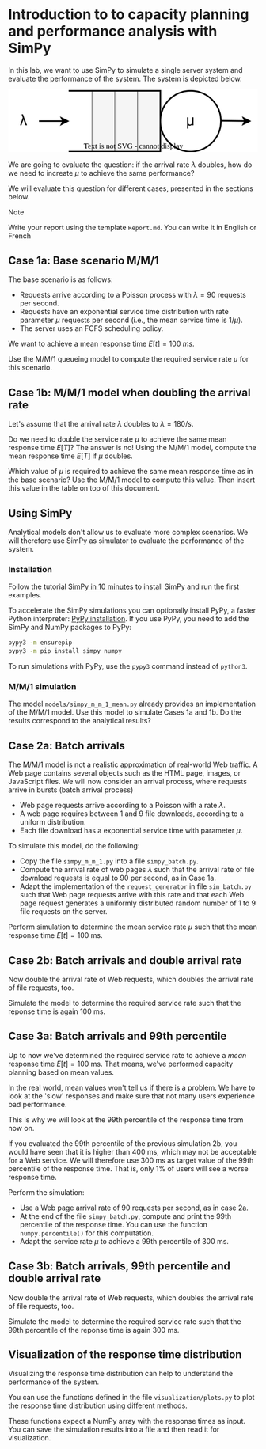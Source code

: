 Introduction to to capacity planning and performance analysis with SimPy
========================================================================

In this lab, we want to use SimPy to simulate a single server system and evaluate the performance of the system. The system is depicted below.

![Single server system](images/queue.svg)

We are going to evaluate the question: if the arrival rate $\lambda$ doubles, how do we need to increate $\mu$ to achieve the same performance?

We will evaluate this question for different cases, presented in the sections below.

> [!NOTE]
> Write your report using the template `Report.md`. You can write it in English or French


Case 1a: Base scenario M/M/1
----------------------------

The base scenario is as follows:

- Requests arrive according to a Poisson process with $\lambda = 90$ requests per second.
- Requests have an exponential service time distribution with rate parameter $\mu$ requests per second (i.e., the mean service time is $1/\mu$).
- The server uses an FCFS scheduling policy.

We want to achieve a mean response time $E[t] = 100\ ms$.

Use the M/M/1 queueing model to compute the required service rate $\mu$ for this scenario.



Case 1b: M/M/1 model when doubling the arrival rate
--------------------------------------------------

Let's assume that the arrival rate $\lambda$ doubles to $\lambda = 180/s$.

Do we need to double the service rate $\mu$ to achieve the same mean response time $E[T]$? The answer is no! Using the M/M/1 model, compute the mean response time $E[T]$ if $\mu$ doubles.

Which value of $\mu$ is required to achieve the same mean response time as in the base scenario? Use the M/M/1 model to compute this value. Then insert this value in the table on top of this document.



Using SimPy
-----------

Analytical models don't allow us to evaluate more complex scenarios. We will therefore use SimPy as simulator to evaluate the performance of the system.

### Installation

Follow the tutorial [SimPy in 10 minutes](https://simpy.readthedocs.io/en/latest/simpy_intro/index.html) to install SimPy and run the first examples.

To accelerate the SimPy simulations you can optionally install PyPy, a faster Python interpreter: [PyPy installation](https://doc.pypy.org/en/latest/install.html). If you use PyPy, you need to add the SimPy and NumPy packages to PyPy:

```bash
pypy3 -m ensurepip
pypy3 -m pip install simpy numpy
```

To run simulations with PyPy, use the `pypy3` command instead of `python3`.

### M/M/1 simulation

The model `models/simpy_m_m_1_mean.py` already provides an implementation of the M/M/1 model. Use this model to simulate Cases 1a and 1b. Do the results correspond to the analytical results?



Case 2a: Batch arrivals
-----------------------

The M/M/1 model is not a realistic approximation of real-world Web traffic. A Web page contains several objects such as the HTML page, images, or JavaScript files. We will now consider an arrival process, where requests arrive in bursts (batch arrival process)

- Web page requests arrive according to a Poisson with a rate $\lambda$.
- A web page requires between 1 and 9 file downloads, according to a uniform distribution.
- Each file download has a exponential service time with parameter $\mu$.

To simulate this model, do the following:

- Copy the file `simpy_m_m_1.py` into a file `simpy_batch.py`.
- Compute the arrival rate of web pages $\lambda$ such that the arrival rate of file download requests is equal to 90 per second, as in Case 1a.
- Adapt the implementation of the `request_generator` in file `sim_batch.py` such that Web page requests arrive with this rate and that each Web page request generates a uniformly distributed random number of 1 to 9 file requests on the server.

Perform simulation to determine the mean service rate $\mu$ such that the mean response time $E[t] = 100$ ms.



Case 2b: Batch arrivals and double arrival rate
-----------------------------------------------

Now double the arrival rate of Web requests, which doubles the arrival rate of file requests, too.

Simulate the model to determine the required service rate such that the reponse time is again 100 ms.



Case 3a: Batch arrivals and 99th percentile
-------------------------------------------

Up to now we've determined the required service rate to achieve a *mean* response time $E[t] = 100$ ms. That means, we've performed capacity planning based on mean values.

In the real world, mean values won't tell us if there is a problem. We have to look at the 'slow' responses and make sure that not many users experience bad performance.

This is why we will look at the 99th percentile of the response time from now on.

If you evaluated the 99th percentile of the previous simulation 2b, you would have seen that it is higher than 400 ms, which may not be acceptable for a Web service.
We will therefore use 300 ms as target value of the 99th percentile of the response time. That is, only 1% of users will see a worse response time.

Perform the simulation:

- Use a Web page arrival rate of 90 requests per second, as in case 2a.
- At the end of the file `simpy_batch.py`, compute and print the 99th percentile of the response time. You can use the function `numpy.percentile()` for this computation.
- Adapt the service rate $\mu$ to achieve a 99th percentile of 300 ms.



Case 3b: Batch arrivals, 99th percentile and double arrival rate
----------------------------------------------------------------

Now double the arrival rate of Web requests, which doubles the arrival rate of file requests, too.

Simulate the model to determine the required service rate such that the 99th percentile of the reponse time is again 300 ms.



Visualization of the response time distribution
----------------------------------------------

Visualizing the response time distribution can help to understand the performance of the system.

You can use the functions defined in the file `visualization/plots.py` to plot the response time distribution using different methods.

These functions expect a NumPy array with the response times as input. You can save the simulation results into a file and then read it for visualization.
